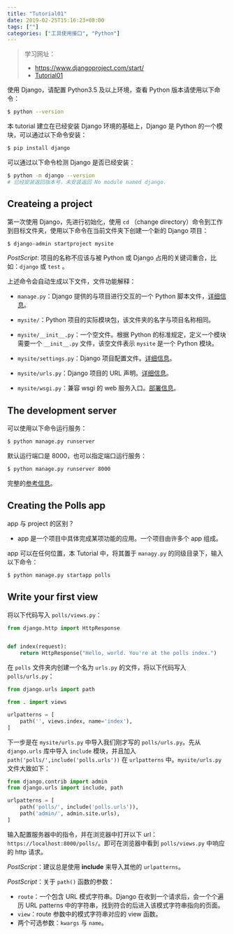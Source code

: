 ```yaml
---
title: "Tutorial01"
date: 2019-02-25T15:16:23+08:00
tags: [""]
categories: ["工具使用接口", "Python"]
---
```


> 学习网址：
> - https://www.djangoproject.com/start/
> - [Tutorial01](https://docs.djangoproject.com/en/2.1/intro/tutorial01/)


使用 Django，请配置 Python3.5 及以上环境，查看 Python 版本请使用以下命令：

```bash
$ python --version
```

本 tutorial 建立在已经安装 Django 环境的基础上，Django 是 Python 的一个模块，可以通过以下命令安装：

```bash
$ pip install django
```

可以通过以下命令检测 Django 是否已经安装：

```bash
$ python -m django --version
# 已经安装返回版本号，未安装返回 No module named django.
```

## Createing a project

第一次使用 Django，先进行初始化，使用 `cd` （change directory）命令到工作到目标文件夹，使用以下命令在当前文件夹下创建一个新的 Django 项目：

```bash
$ django-admin startproject mysite
```

*PostScript*: 项目的名称不应该与被 Python 或 Django 占用的关键词重合，比如：`django` 或 `test` 。

上述命令会自动生成以下文件，文件功能解释：

- `manage.py`：Django 提供的与项目进行交互的一个 Python 脚本文件，[详细信息](https://docs.djangoproject.com/en/2.1/ref/django-admin/)。
- `mysite/`：Python 项目的实际模块包，该文件夹的名字与项目名称相同。
- `mysite/__init__.py`：一个空文件。根据 Python 的标准规定，定义一个模块需要一个 `__init__.py` 文件，该空文件表示 `mysite` 是一个 Python 模块。
- `mysite/settings.py`：Django 项目配置文件。[详细信息](https://docs.djangoproject.com/en/2.1/topics/settings/)。

- `mysite/urls.py`：Django 项目的 URL 声明。[详细信息](https://docs.djangoproject.com/en/2.1/topics/http/urls/)。
- `mysite/wsgi.py`：兼容 wsgi 的 web 服务入口。[部署信息](https://docs.djangoproject.com/en/2.1/howto/deployment/wsgi/)。

## The development server

可以使用以下命令运行服务：

```bash
$ python manage.py runserver
```

默认运行端口是 8000，也可以指定端口运行服务：

```bash
$ python manage.py runserver 8000
```

完整的[参考信息](https://docs.djangoproject.com/en/2.1/ref/django-admin/#django-admin-runserver)。

## Creating the Polls app

app 与 project 的区别？

- app 是一个项目中具体完成某项功能的应用。一个项目由许多个 app 组成。

app 可以在任何位置，本 Tutorial 中，将其置于 `managy.py` 的同级目录下，输入以下命令：

```bash
$ python manage.py startapp polls
```

## Write your first view

将以下代码写入 `polls/views.py`：

```python
from django.http import HttpResponse


def index(request):
    return HttpResponse("Hello, world. You're at the polls index.")
```

在 `polls` 文件夹内创建一个名为 `urls.py` 的文件，将以下代码写入 `polls/urls.py`：

```python
from django.urls import path

from . import views

urlpatterns = [
    path('', views.index, name='index'),
]
```

下一步是在 `mysite/urls.py` 中导入我们刚才写的 `polls/urls.py`。先从 `django.urls` 库中导入 `include` 模块，并且加入 `path('polls/',include('polls.urls'))` 在 `urlpatterns` 中。`mysite/urls.py` 文件大致如下：

```python
from django.contrib import admin
from django.urls import include, path

urlpatterns = [
    path('polls/', include('polls.urls')),
    path('admin/', admin.site.urls),
]
```

输入配置服务器中的指令，并在浏览器中打开以下 url：`https://localhost:8000/polls/`。即可在浏览器中看到 `polls/views.py` 中响应的 http 请求。



*PostScript*：建议总是使用 **include** 来导入其他的 `urlpatterns`。

*PostScript*：关于 `path()` 函数的参数：

- `route`：一个包含 URL 模式字符串。Django 在收到一个请求后，会一个个遍历 URL patterns 中的字符串，找到符合的后进入该模式字符串指向的页面。
- `view`：route 参数中的模式字符串对应的 view 函数。
- 两个可选参数：`kwargs` 与 `name`。



